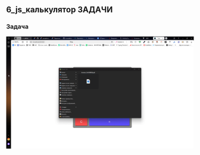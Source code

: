 ## 6_js_калькулятор ЗАДАЧИ


### Задача 
![калькулятор.gif](%D0%BA%D0%B0%D0%BB%D1%8C%D0%BA%D1%83%D0%BB%D1%8F%D1%82%D0%BE%D1%80.gif)